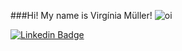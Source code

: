 
###Hi! My name is Virgínia Müller!
![oi](https://pbs.twimg.com/profile_banners/303375948/1522374581/1500x500)

[![Linkedin Badge](https://img.shields.io/badge/-LINKEDIN-6633cc?style=flat-square&logo=Linkedin&logoColor=white&link=https://www.linkedin.com/in/virginia-s-muller/)](https://www.linkedin.com/in/virginia-s-muller/)
